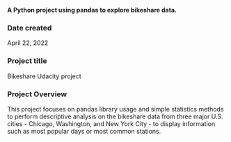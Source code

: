 **A Python project using pandas to explore bikeshare data.**


### Date created
April 22, 2022


### Project title
Bikeshare Udacity project

### Project Overview
This project focuses on pandas library usage and simple statistics methods to perform descriptive analysis on the bikeshare data from three major U.S. cities - Chicago, Washington, and New York City - to display information such as most popular days or most common stations.